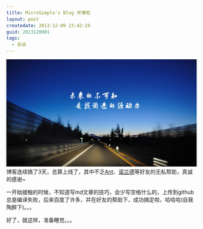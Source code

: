 ```yaml
---
title: MicroSimple's Blog 开博啦
layout: post
createdate: 2013-12-09 23:42:19
guid: 2013120901
tags:  
  - 杂谈
---
```

[![Serious-Attitude](/media/files/2013/12/09/622762d0f703918f9d85f87d503d269759eec435.jpg)](/)
    博客连续搞了3天，总算上线了，其中不乏[Ant](http://antzone.cn)、[诺兰德](http://boa-d-luffy.github.io/blog/)等好友的无私帮助，真诚的感谢~

一开始接触的时候，不知道写md文章的技巧，会少写空格什么的，上传到github总是编译失败，后来百度了许多，并在好友的帮助下，成功搞定啦，哈哈哈(自我陶醉下)。。。

好了，就这样，准备睡觉。。。

